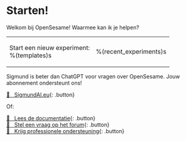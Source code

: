 # Starten!

Welkom bij OpenSesame! Waarmee kan ik je helpen?

<table><tr><td>

Start een nieuw experiment:<br />
%(templates)s

</td><td>

%(recent_experiments)s

</td></tr></table>

Sigmund is beter dan ChatGPT voor vragen over OpenSesame. Jouw abonnement ondersteunt ons!

[&#128150;&nbsp;&nbsp; SigmundAI.eu](https://sigmundai.eu){: .button}

Of:

[&#x1F440;&nbsp;&nbsp; Lees de documentatie](http://osdoc.cogsci.nl){: .button}<br />
[&#x1F4AC;&nbsp;&nbsp; Stel een vraag op het forum](http://forum.cogsci.nl){: .button}<br />
[&#x1F9D0;&nbsp;&nbsp; Krijg professionele ondersteuning](http://professional.cogsci.nl){: .button}<br />